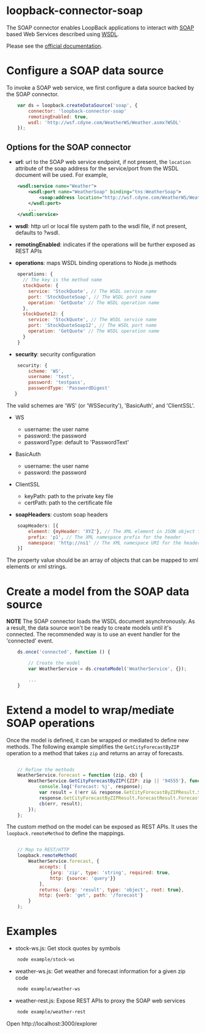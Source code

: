 # loopback-connector-soap

The SOAP connector enables LoopBack applications to interact with [SOAP](http://www.w3.org/TR/soap) based Web
Services described using [WSDL](http://www.w3.org/TR/wsdl).

Please see the [official documentation](http://docs.strongloop.com/display/LB/SOAP+connector).

# Configure a SOAP data source

To invoke a SOAP web service, we first configure a data source backed by the SOAP
connector.

```js
    var ds = loopback.createDataSource('soap', {
        connector: 'loopback-connector-soap'
        remotingEnabled: true,
        wsdl: 'http://wsf.cdyne.com/WeatherWS/Weather.asmx?WSDL'
    });
```

## Options for the SOAP connector

- **url**: url to the SOAP web service endpoint, if not present, the `location`
attribute of the soap address for the service/port from the WSDL document will be
used. For example,

```xml
    <wsdl:service name="Weather">
        <wsdl:port name="WeatherSoap" binding="tns:WeatherSoap">
            <soap:address location="http://wsf.cdyne.com/WeatherWS/Weather.asmx" />
        </wsdl:port>
        ...
    </wsdl:service>
```

- **wsdl**: http url or local file system path to the wsdl file, if not present,
defaults to <url>?wsdl.

- **remotingEnabled**: indicates if the operations will be further exposed as REST
APIs

- **operations**: maps WSDL binding operations to Node.js methods

```js
    operations: {
      // The key is the method name
      stockQuote: {
        service: 'StockQuote', // The WSDL service name
        port: 'StockQuoteSoap', // The WSDL port name
        operation: 'GetQuote' // The WSDL operation name
      },
      stockQuote12: {
        service: 'StockQuote', // The WSDL service name
        port: 'StockQuoteSoap12', // The WSDL port name
        operation: 'GetQuote' // The WSDL operation name
      }
    }
```

- **security**: security configuration

```js
    security: {
        scheme: 'WS',
        username: 'test',
        password: 'testpass',
        passwordType: 'PasswordDigest'
   }
```

The valid schemes are 'WS' (or 'WSSecurity'), 'BasicAuth', and 'ClientSSL'.

  - WS
    - username: the user name
    - password: the password
    - passwordType: default to 'PasswordText'

  - BasicAuth
    - username: the user name
    - password: the password

  - ClientSSL
    - keyPath: path to the private key file
    - certPath: path to the certificate file

- **soapHeaders**: custom soap headers

```js
    soapHeaders: [{
        element: {myHeader: 'XYZ'}, // The XML element in JSON object format
        prefix: 'p1', // The XML namespace prefix for the header
        namespace: 'http://ns1' // The XML namespace URI for the header
    }]
```
The property value should be an array of objects that can be mapped to xml elements
or xml strings.

# Create a model from the SOAP data source

**NOTE** The SOAP connector loads the WSDL document asynchronously. As a result,
the data source won't be ready to create models until it's connected. The
recommended way is to use an event handler for the 'connected' event.

```js
    ds.once('connected', function () {

        // Create the model
        var WeatherService = ds.createModel('WeatherService', {});

        ...
    }
```

# Extend a model to wrap/mediate SOAP operations

Once the model is defined, it can be wrapped or mediated to define new methods.
The following example simplifies the `GetCityForecastByZIP` operation to a method
that takes `zip` and returns an array of forecasts.

```js

    // Refine the methods
    WeatherService.forecast = function (zip, cb) {
        WeatherService.GetCityForecastByZIP({ZIP: zip || '94555'}, function (err, response) {
            console.log('Forecast: %j', response);
            var result = (!err && response.GetCityForecastByZIPResult.Success) ?
            response.GetCityForecastByZIPResult.ForecastResult.Forecast : [];
            cb(err, result);
        });
    };
```

The custom method on the model can be exposed as REST APIs. It uses the `loopback.remoteMethod`
to define the mappings.

```js

    // Map to REST/HTTP
    loopback.remoteMethod(
        WeatherService.forecast, {
            accepts: [
                {arg: 'zip', type: 'string', required: true,
                http: {source: 'query'}}
            ],
            returns: {arg: 'result', type: 'object', root: true},
            http: {verb: 'get', path: '/forecast'}
        }
    );

```

# Examples

- stock-ws.js: Get stock quotes by symbols

```sh
    node example/stock-ws
```

- weather-ws.js: Get weather and forecast information for a given zip code

```sh
    node example/weather-ws
```

- weather-rest.js: Expose REST APIs to proxy the SOAP web services

```sh
    node example/weather-rest
```

Open http://localhost:3000/explorer



